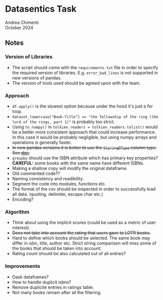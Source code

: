 # Datasentics Task

Andrea Chimenti  
October 2024

## Notes

### Version of Libraries

-   The script should come with the `requirements.txt` file in order to specify the required version of libraries. E.g. `error_bad_lines` is not supported in new versions of pandas.
-   The version of tools used should be agreed upon with the team.

### Approach

-   `df.apply()` is the slowest option because under the hood it's just a for loop.
-   `dataset_lowercase["Book-Title"] == "the fellowship of the ring (the lord of the rings, part 1)"` is probably too strict.
-   Using `to_numpy()` in `tolkien_readers = tolkien_readers.tolist()` would be a better more consistent approach that could increase performance. In this case it would be probably negligible, but using numpy arrays and operations is generally faster.
-   ~~In new pandas versions it is better to use the `StyringDType` column type. See [doc](https://pandas.pydata.org/docs/user_guide/text.html).~~
-   `groupby` should use the ISBN attribute which has primary key properties? **CAREFUL:** some books with the same name have different ISBNs.
-   Making a shallow copy will modify the original dataframe.
-   Old commented code??
-   Naming consistency and readibility.
-   Segment the code into modules, functions etc.
-   The format of the csv should be inspected in order to successfully load all data. (quoting, delimiter, escape char etc.)
-   Encoding?

### Algorithm

-   Think about using the implicit scores (could be used as a metric of user interest).
-   ~~Does not take into account the rating that users gave to LOTR books.~~
-   Hard to define which books should be selected. The same book may differ in isbn, title, author etc. Strict string comparison will miss some of the books that should be taken into account.
-   Rating count should be also calculated out of all entries?

### Improvements

-   Dask dataframes?
-   How to handle duplicit isbns?
-   Remove duplicite entries in ratings table.
-   Not many books remain after all the filtering.
